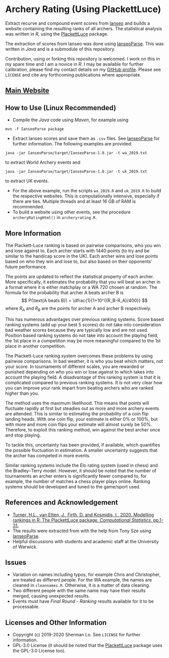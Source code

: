 # Archery Rating (Using PlackettLuce)

Extract recurve and compound event scores from [Ianseo](https://ianseo.net/) and builds a website containing the resulting ranks of all archers. The statistical analysis was written in *R*, using the [PlackettLuce](https://hturner.github.io/PlackettLuce/) package.

The extraction of scores from Ianseo was done using [IanseoParse](https://github.com/Alcalol/IanseoParse). This was written in *Java* and is a submodule of this repository.

Contribution, using or forking this repository is welcomed. I work on this in my spare time and I am a novice in *R*. I may be available for further calibration, please find my contact details on my [GitHub profile](https://github.com/shermanlo77). Please see `LICENSE` and cite any forthcoming publications where appropriate.

## [Main Website](https://shermanlo77.github.io/archeryratingweb/)

## How to Use (Linux Recommended)
- Compile the *Java* code using *Maven*, for example using
```
mvn -f IanseoParse package
```
- Extract Ianseo scores and save them as `.csv` files. See [IanseoParse](https://github.com/Alcalol/IanseoParse) for further information. The following examples are provided:
```
java -jar IanseoParse/target/IanseoParse-1.0.jar -t wa_2019.txt
```
to extract World Archery events and
```
java -jar IanseoParse/target/IanseoParse-1.0.jar -t uk_2019.txt
```
to extract UK events.
- For the above example, run the scripts `wa_2019.R` and `uk_2019.R` to build the respective websites. This is computationally intensive, especially if there are ties. Multiple threads and at least 16 GB of RAM is recommended.
- To build a website using other events, see the procedure `archeryRatingHtml()` in `archeryrating.R`.

## More Information

The Plackett-Luce ranking is based on pairwise comparisons, who you win and lose against to. Each archer starts with 1440 points (to try and be similar to the handicap score in the UK). Each archer wins and lose points based on who they win and lose to, but also based on their opponents’ future performance.

The points are updated to reflect the statistical property of each archer. More specifically, it estimates the probability that you will beat an archer in a format where it is either matchplay or a WA 720 chosen at random. The formula for the probability that archer A beats archer B is
$$
P(\text{A beats B}) = \dfrac{1}{1+10^{(R_B-R_A)/400}}
$$
where $R_A$ and $R_B$ are the points for archer A and archer B respectively.

This has numerous advantages over previous ranking systems. Score based ranking systems (add up your best 5 scores) do not take into consideration bad weather scores because they are typically low and are not used. Position based ranking systems do not take into account the playing field, the 1st place in a competition may be more meaningful compared to the 1st place in another competition.

The Plackett-Luce ranking system overcomes these problems by using pairwise comparisons. In bad weather, it is who you beat which matters, not your score. In tournaments of different scales, you are rewarded or punished depending on who you win or lose against to which takes into account the playing field. A disadvantage of this ranking system is that it is complicated compared to previous ranking systems. It is not very clear how you can improve your rank impart from beating archers who are ranked higher than you.

The method uses the maximum likelihood. This means that points will fluctuate rapidly at first but steadies out as more and more archery events are attended. This is similar to estimating the probability of a coin flip landing heads. With one coin flip, your estimate is either 0% or 100%, but with more and more coin flips your estimate will almost surely be 50%. Therefore, to exploit this ranking method, win against the best archer once and stop playing.

To tackle this, uncertainty has been provided, if available, which quantifies the possible fluctuation in estimation. A smaller uncertainty suggests that the archer has competed in more events.

Similar ranking systems include the Elo rating system (used in chess) and the Bradley–Terry model. However, it should be noted that the number of tournaments an archer enters is significantly fewer compared to, for example, the number of matches a chess player plays online. Ranking systems should be developed and tuned to the game/sport used.

## References and Acknowledgement

<ul>
  <li><a href="https://link.springer.com/article/10.1007/s00180-020-00959-3">Turner, H.L., van Etten, J., Firth, D. and Kosmidis, I., 2020. Modelling rankings in R: The PlackettLuce package. <i>Computational Statistics</i>, pp.1-31.</a></li>
  <li>The results were extracted from <a href="https://www.ianseo.net"></a> with the help from Tony Sze using <a href="https://github.com/Alcalol/IanseoParse">IanseoParse</a>.</li>
  <li>Helpful discussions with students and academic staff at the University of Warwick.</li>
</ul>

## Issues

- Variation on names including typos, for example Chris and Christopher, are treated as different people. For the WA example, the names are cleaned in `cleannames.R`. Otherwise, it is a matter of data cleaning.
- Two different people with the same name may have their results merged, causing unexpected results.
- Events must have *Final Round - Ranking* results available for it to be processable.

## Licenses and Other Information

- Copyright (c) 2019-2020 Sherman Lo. See `LICENSE` for further information.
- GPL-3.0 License (it should be noted that the [PlackettLuce](https://hturner.github.io/PlackettLuce/) package uses the GPL-3.0 License too).
